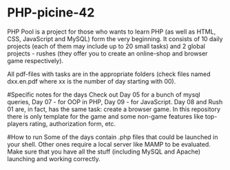 # PHP-picine-42
PHP Pool is a project for those who wants to learn PHP (as well as HTML, CSS, JavaScript and MySQL) form the very beginning. It consists of 10 daily projects (each of them may include up to 20 small tasks) and 2 global projects - rushes (they offer you to create an online-shop and browser game respectively).

All pdf-files with tasks are in the appropriate folders (check files named dxx.en.pdf where xx is the number of day starting with 00).

#Specific notes for the days
Check out Day 05 for a bunch of mysql queries, Day 07 - for OOP in PHP, Day 09 - for JavaScript. Day 08 and Rush 01 are, in fact, has the same task: create a browser game. In this repository there is only template for the game and some non-game features like top-players rating, authorization form, etc.

#How to run
Some of the days contain .php files that could be launched in your shell. Other ones require a local server like MAMP to be evaluated. Make sure that you have all the stuff (including MySQL and Apache) launching and working correctly.
